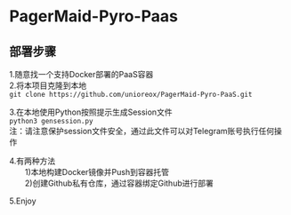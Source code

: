 # PagerMaid-Pyro-Paas  
## 部署步骤  
1.随意找一个支持Docker部署的PaaS容器  
2.将本项目克隆到本地  
`git clone https://github.com/unioreox/PagerMaid-Pyro-PaaS.git`  
  
3.在本地使用Python按照提示生成Session文件  
`python3 gensession.py`  
注：请注意保护session文件安全，通过此文件可以对Telegram账号执行任何操作
  
4.有两种方法  
&emsp;&emsp;1)本地构建Docker镜像并Push到容器托管  
&emsp;&emsp;2)创建Github私有仓库，通过容器绑定Github进行部署  
  
5.Enjoy
